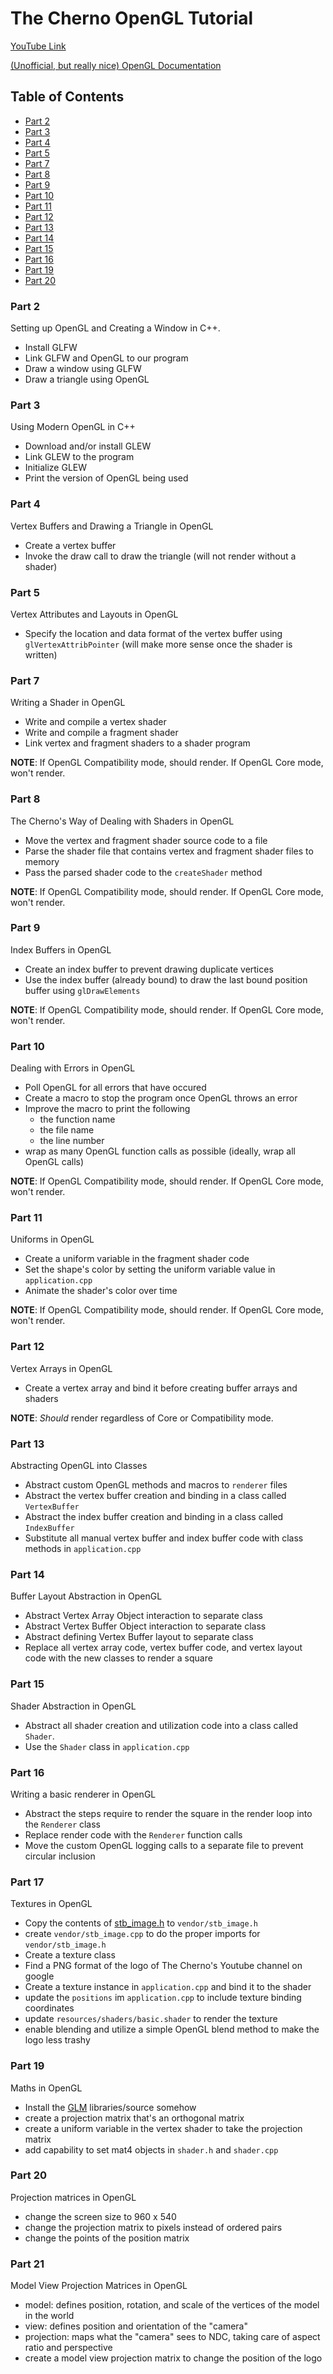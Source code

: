 # The Cherno OpenGL Tutorial

[YouTube Link](https://www.youtube.com/playlist?list=PLlrATfBNZ98foTJPJ_Ev03o2oq3-GGOS2)

[(Unofficial, but really nice) OpenGL Documentation](https://docs.gl)

## Table of Contents

- [Part 2](#part-2)
- [Part 3](#part-3)
- [Part 4](#part-4)
- [Part 5](#part-5)
- [Part 7](#part-7)
- [Part 8](#part-8)
- [Part 9](#part-9)
- [Part 10](#part-10)
- [Part 11](#part-11)
- [Part 12](#part-12)
- [Part 13](#part-13)
- [Part 14](#part-14)
- [Part 15](#part-15)
- [Part 16](#part-16)
- [Part 19](#part-19)
- [Part 20](#part-20)

### Part 2

Setting up OpenGL and Creating a Window in C++.

- Install GLFW
- Link GLFW and OpenGL to our program
- Draw a window using GLFW
- Draw a triangle using OpenGL

### Part 3

Using Modern OpenGL in C++

- Download and/or install GLEW
- Link GLEW to the program
- Initialize GLEW
- Print the version of OpenGL being used

### Part 4

Vertex Buffers and Drawing a Triangle in OpenGL

- Create a vertex buffer
- Invoke the draw call to draw the triangle (will not render without a shader)

### Part 5

Vertex Attributes and Layouts in OpenGL

- Specify the location and data format of the vertex buffer using `glVertexAttribPointer` (will make more sense once the shader is written)

### Part 7

Writing a Shader in OpenGL

- Write and compile a vertex shader
- Write and compile a fragment shader
- Link vertex and fragment shaders to a shader program

**NOTE**: If OpenGL Compatibility mode, should render. If OpenGL Core mode, won't render.

### Part 8

The Cherno's Way of Dealing with Shaders in OpenGL

- Move the vertex and fragment shader source code to a file
- Parse the shader file that contains vertex and fragment shader files to memory
- Pass the parsed shader code to the `createShader` method

**NOTE**: If OpenGL Compatibility mode, should render. If OpenGL Core mode, won't render.

### Part 9

Index Buffers in OpenGL

- Create an index buffer to prevent drawing duplicate vertices
- Use the index buffer (already bound) to draw the last bound position buffer using `glDrawElements`

**NOTE**: If OpenGL Compatibility mode, should render. If OpenGL Core mode, won't render.

### Part 10

Dealing with Errors in OpenGL

- Poll OpenGL for all errors that have occured
- Create a macro to stop the program once OpenGL throws an error
- Improve the macro to print the following
  - the function name
  - the file name
  - the line number
- wrap as many OpenGL function calls as possible (ideally, wrap all OpenGL calls)

**NOTE**: If OpenGL Compatibility mode, should render. If OpenGL Core mode, won't render.

### Part 11

Uniforms in OpenGL

- Create a uniform variable in the fragment shader code
- Set the shape's color by setting the uniform variable value in `application.cpp`
- Animate the shader's color over time

**NOTE**: If OpenGL Compatibility mode, should render. If OpenGL Core mode, won't render.

### Part 12

Vertex Arrays in OpenGL

- Create a vertex array and bind it before creating buffer arrays and shaders

**NOTE**: _Should_ render regardless of Core or Compatibility mode.

### Part 13

Abstracting OpenGL into Classes

- Abstract custom OpenGL methods and macros to `renderer` files
- Abstract the vertex buffer creation and binding in a class called `VertexBuffer`
- Abstract the index buffer creation and binding in a class called `IndexBuffer`
- Substitute all manual vertex buffer and index buffer code with class methods in `application.cpp`

### Part 14

Buffer Layout Abstraction in OpenGL

- Abstract Vertex Array Object interaction to separate class
- Abstract Vertex Buffer Object interaction to separate class
- Abstract defining Vertex Buffer layout to separate class
- Replace all vertex array code, vertex buffer code, and vertex layout code with the new classes to render a square

### Part 15

Shader Abstraction in OpenGL

- Abstract all shader creation and utilization code into a class called `Shader`.
- Use the `Shader` class in `application.cpp`

### Part 16

Writing a basic renderer in OpenGL

- Abstract the steps require to render the square in the render loop into the `Renderer` class
- Replace render code with the `Renderer` function calls
- Move the custom OpenGL logging calls to a separate file to prevent circular inclusion

### Part 17

Textures in OpenGL

- Copy the contents of [stb_image.h](https://github.com/nothings/stb/blob/master/stb_image.h) to `vendor/stb_image.h`
- create `vendor/stb_image.cpp` to do the proper imports for `vendor/stb_image.h`
- Create a texture class
- Find a PNG format of the logo of The Cherno's Youtube channel on google
- Create a texture instance in `application.cpp` and bind it to the shader
- update the `positions` im `application.cpp` to include texture binding coordinates
- update `resources/shaders/basic.shader` to render the texture
- enable blending and utilize a simple OpenGL blend method to make the logo less trashy

### Part 19

Maths in OpenGL

- Install the [GLM](https://github.com/g-truc/glm) libraries/source somehow
- create a projection matrix that's an orthogonal matrix
- create a uniform variable in the vertex shader to take the projection matrix
- add capability to set mat4 objects in `shader.h` and `shader.cpp`

### Part 20

Projection matrices in OpenGL

- change the screen size to 960 x 540
- change the projection matrix to pixels instead of ordered pairs
- change the points of the position matrix

### Part 21

Model View Projection Matrices in OpenGL

- model: defines position, rotation, and scale of the vertices of the model in the world
- view: defines position and orientation of the "camera"
- projection: maps what the "camera" sees to NDC, taking care of aspect ratio and perspective
- create a model view projection matrix to change the position of the logo
